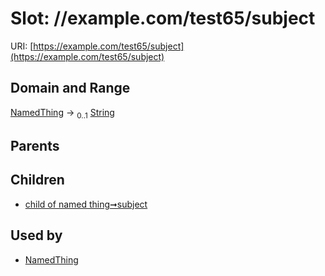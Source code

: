 
# Slot: //example.com/test65/subject




URI: [https://example.com/test65/subject](https://example.com/test65/subject)


## Domain and Range

[NamedThing](NamedThing.md) &#8594;  <sub>0..1</sub> [String](types/String.md)

## Parents


## Children

 *  [child of named thing➞subject](child_of_named_thing_subject.md)

## Used by

 * [NamedThing](NamedThing.md)
